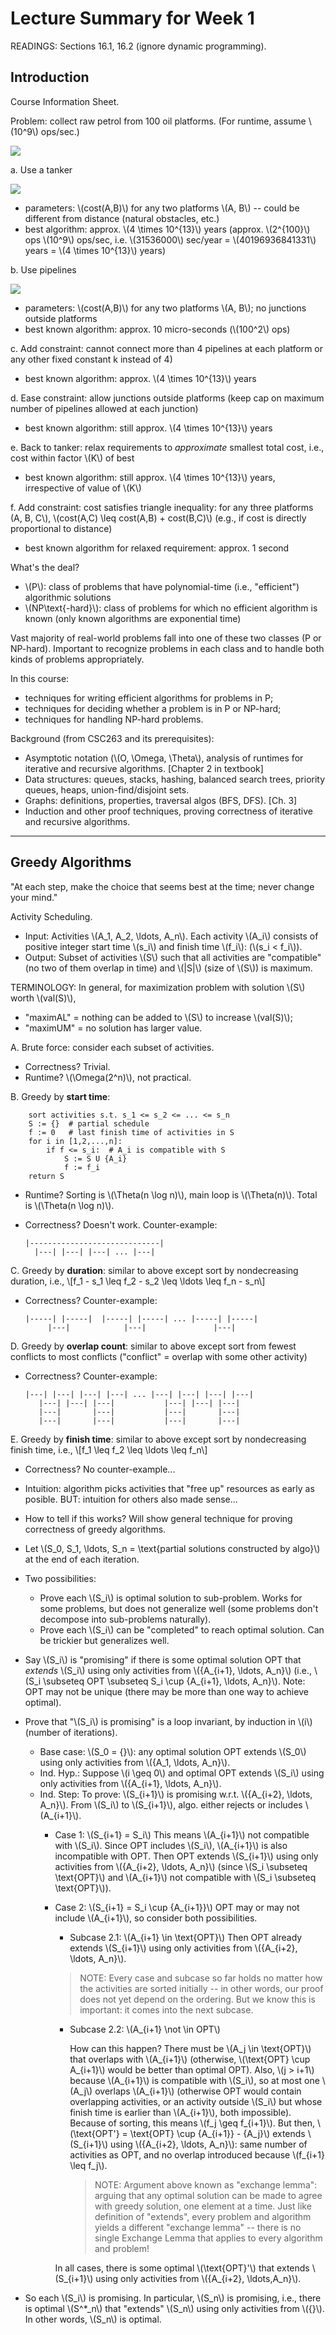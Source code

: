 Lecture Summary for Week 1
===================================

READINGS: Sections 16.1, 16.2 (ignore dynamic programming).

Introduction
------------

Course Information Sheet.

Problem: collect raw petrol from 100 oil platforms.
(For runtime, assume \\(10^9\\) ops/sec.)

![](../images/1a.png)

a. Use a tanker

![](../images/1b.png)

  - parameters: \\(cost(A,B)\\) for any two platforms \\(A, B\\) -- could be different from distance (natural obstacles, etc.)
  - best algorithm: approx. \\(4 \times 10^{13}\\) years (approx. \\(2^{100}\\) ops \\(10^9\\) ops/sec, i.e. \\(31536000\\) sec/year = \\(40196936841331\\) years = \\(4 \times 10^{13}\\) years)

b. Use pipelines

![](../images/1c.png)

  - parameters: \\(cost(A,B)\\) for any two platforms \\(A, B\\); no junctions outside platforms
  - best known algorithm: approx. 10 micro-seconds (\\(100^2\\) ops)

c. Add constraint: cannot connect more than 4 pipelines at each platform or any other fixed constant k instead of 4)

  - best known algorithm: approx. \\(4 \times 10^{13}\\) years

d. Ease constraint: allow junctions outside platforms (keep cap on maximum number of pipelines allowed at each junction)
  
  - best known algorithm: still approx. \\(4 \times 10^{13}\\) years

e. Back to tanker: relax requirements to _approximate_ smallest total cost, i.e., cost within factor \\(K\\) of best
  
  - best known algorithm: still approx. \\(4 \times 10^{13}\\) years, irrespective of value of \\(K\\)

f. Add constraint: cost satisfies triangle inequality: for any three platforms \(A, B, C\\), \\(cost(A,C) \leq cost(A,B) + cost(B,C)\\) (e.g., if cost is directly proportional to distance)
 
  - best known algorithm for relaxed requirement: approx. 1 second

What's the deal?
 
  - \\(P\\): class of problems that have polynomial-time (i.e., "efficient")
    algorithmic solutions
  - \\(NP\text{-hard}\\): class of problems for which no efficient algorithm is known (only known algorithms are exponential time)

Vast majority of real-world problems fall into one of these two classes (P
or NP-hard). Important to recognize problems in each class and to handle
both kinds of problems appropriately.

In this course:
  
  - techniques for writing efficient algorithms for problems in P;
  - techniques for deciding whether a problem is in P or NP-hard;
  - techniques for handling NP-hard problems.

Background (from CSC263 and its prerequisites):
  
  - Asymptotic notation (\\(O, \Omega, \Theta\\), analysis of runtimes for
    iterative and recursive algorithms. [Chapter 2 in textbook]
  - Data structures: queues, stacks, hashing, balanced search trees,
    priority queues, heaps, union-find/disjoint sets.
  - Graphs: definitions, properties, traversal algos (BFS, DFS). [Ch. 3]
  - Induction and other proof techniques, proving correctness of iterative
    and recursive algorithms.

-----------------

Greedy Algorithms
-----------------

"At each step, make the choice that seems best at the time; never change
your mind."

Activity Scheduling.

  - Input: Activities \\(A_1, A_2, \ldots, A_n\\). Each activity \\(A_i\\) consists of positive integer start time \\(s_i\\) and finish time \\(f_i\\): (\\(s_i < f_i\\)).
  - Output: Subset of activities \\(S\\) such that all activities are "compatible" (no two of them overlap in time) and \\(|S|\\) (size of \\(S\\)) is maximum.

TERMINOLOGY: In general, for maximization problem with solution \\(S\\) worth \\(val(S)\\),
  
  - "maximAL" = nothing can be added to \\(S\\) to increase \\(val(S)\\);
  - "maximUM" = no solution has larger value.

A. Brute force: consider each subset of activities.
  - Correctness? Trivial.
  - Runtime? \\(\Omega(2^n)\\), not practical.

B. Greedy by **start time**:
  
        sort activities s.t. s_1 <= s_2 <= ... <= s_n
        S := {}  # partial schedule
        f := 0   # last finish time of activities in S
        for i in [1,2,...,n]:
            if f <= s_i:  # A_i is compatible with S
                S := S U {A_i}
                f := f_i
        return S

  - Runtime? Sorting is \\(\Theta(n \log n)\\), main loop is \\(\Theta(n)\\). Total is \\(\Theta(n \log n)\\).
  - Correctness? Doesn't work. Counter-example:

        |-----------------------------|
          |---| |---| |---| ... |---|

 C. Greedy by **duration**: similar to above except sort by nondecreasing duration, i.e.,
    \\[f_1 - s_1 \leq f_2 - s_2 \leq \ldots \leq f_n - s_n\\]
    
  - Correctness? Counter-example:
        
        |-----| |-----|  |-----| |-----| ... |-----| |-----|
             |---|            |---|               |---|

 D. Greedy by **overlap count**: similar to above except sort from fewest conflicts to most conflicts ("conflict" = overlap with some other activity)
    
  - Correctness? Counter-example:
     
        |---| |---| |---| |---| ... |---| |---| |---| |---|
           |---| |---| |---|           |---| |---| |---|
           |---|       |---|           |---|       |---|
           |---|       |---|           |---|       |---|

 E. Greedy by **finish time**: similar to above except sort by nondecreasing finish time, i.e.,
    \\[f_1 \leq f_2 \leq \ldots \leq f_n\\]
    
  - Correctness? No counter-example...
  - Intuition: algorithm picks activities that "free up" resources as early as posible. BUT: intuition for others also made sense...
  - How to tell if this works? Will show general technique for proving correctness of greedy algorithms.
  - Let \\(S\_0, S\_1, \ldots, S\_n = \text{partial solutions constructed by algo}\\) at the end of each iteration.
  - Two possibilities:
    - Prove each \\(S_i\\) is optimal solution to sub-problem.
      Works for some problems, but does not generalize well (some problems
      don't decompose into sub-problems naturally).
    - Prove each \\(S_i\\) can be "completed" to reach optimal solution.
      Can be trickier but generalizes well.
  - Say \\(S\_i\\) is "promising" if there is some optimal solution OPT that *extends* \\(S\_i\\) using only activities from \\(\{A\_{i+1}, \ldots, A\_n\}\\) (i.e.,
    \\(S\_i \subseteq OPT \subseteq S\_i \cup \{A\_{i+1}, \ldots, A\_n\}\\).
    Note: OPT may not be unique (there may be more than one way to achieve
    optimal).
  - Prove that "\\(S\_i\\) is promising" is a loop invariant, by induction in \\(i\\)
    (number of iterations).
    - Base case: \\(S\_0 = \{\}\\): any optimal solution OPT extends \\(S\_0\\) using only
      activities from \\(\{A\_1, \ldots, A\_n\}\\).
    - Ind. Hyp.: Suppose \\(i \geq 0\\) and optimal OPT extends \\(S\_i\\) using only
      activities from \\(\{A\_{i+1}, \ldots, A\_n\}\\).
    - Ind. Step: To prove: \\(S\_{i+1}\\) is promising w.r.t. \\(\{A\_{i+2}, \ldots, A\_n\}\\).
      From \\(S\_i\\) to \\(S\_{i+1}\\), algo. either rejects or includes \\(A\_{i+1}\\).
      - Case 1:  \\(S\_{i+1} = S\_i\\)
        This means \\(A\_{i+1}\\) not compatible with \\(S\_i\\). Since OPT includes
        \\(S\_i\\), \\(A\_{i+1}\\) is also incompatible with OPT.
        Then OPT extends \\(S\_{i+1}\\) using only activities from
        \\(\{A\_{i+2}, \ldots, A\_n\}\\) (since \\(S\_i \subseteq \text{OPT}\\) and \\(A\_{i+1}\\) not compatible with \\(S\_i \subseteq \text{OPT}\\)).
      - Case 2:  \\(S\_{i+1} = S\_i \cup \{A\_{i+1}\}\\)
        OPT may or may not include \\(A\_{i+1}\\), so consider both
        possibilities.
        - Subcase 2.1:  \\(A\_{i+1} \in \text{OPT}\\)
          Then OPT already extends \\(S\_{i+1}\\) using only activities from
          \\(\{A\_{i+2}, \ldots, A\_n\}\\).

        > NOTE: Every case and subcase so far holds no matter how the activities are sorted initially -- in other words, our proof does not yet depend on the ordering. But we know this is important: it comes into the next subcase.

        - Subcase 2.2:  \\(A_{i+1} \not \in OPT\\)
          
          How can this happen? There must be \\(A\_j \in \text{OPT}\\) that overlaps with \\(A\_{i+1}\\) (otherwise, \\(\text{OPT} \cup A\_{i+1}\\) would be better than optimal OPT). Also, \\(j > i+1\\) because \\(A\_{i+1}\\) is compatible with \\(S\_i\\), so at most one \\(A\_j\\) overlaps \\(A\_{i+1}\\) (otherwise OPT would contain overlapping activities, or an activity outside \\(S\_i\\) but whose finish time is earlier than \\(A\_{i+1}\\), both impossible). Because of sorting, this means \\(f\_j \geq f\_{i+1}\\). But then, \\(\text{OPT'} = \text{OPT} \cup \{A\_{i+1}\} - \{A\_j\}\\) extends \\(S\_{i+1}\\) using \\(\{A\_{i+2}, \ldots, A\_n\}\\): same number of activities as OPT, and no overlap introduced because \\(f\_{i+1} \leq f\_j\\).

          > NOTE: Argument above known as "exchange lemma": arguing that any optimal solution can be made to agree with greedy solution, one element at a time. Just like definition of "extends", every problem and algorithm yields a different "exchange lemma" -- there is no single Exchange Lemma that applies to every algorithm and problem!

        In all cases, there is some optimal \\(\text{OPT}'\\) that extends \\(S\_{i+1}\\) using only activities from \\({A\_{i+2}, \ldots,A\_n}\\).

  - So each \\(S\_i\\) is promising. In particular, \\(S\_n\\) is promising, i.e., there is optimal \\(S^*\_n\\) that "extends" \\(S\_n\\) using only activities from \\(\{\}\\). In other words, \\(S\_n\\) is optimal.

